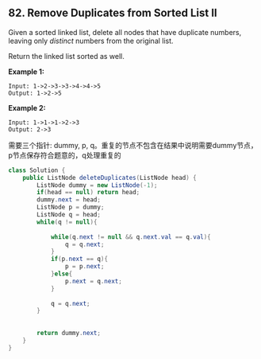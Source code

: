 ## 82. Remove Duplicates from Sorted List II

Given a sorted linked list, delete all nodes that have duplicate numbers, leaving only *distinct* numbers from the original list.

Return the linked list sorted as well.

**Example 1:**

```
Input: 1->2->3->3->4->4->5
Output: 1->2->5
```

**Example 2:**

```
Input: 1->1->1->2->3
Output: 2->3
```

需要三个指针: dummy, p, q。重复的节点不包含在结果中说明需要dummy节点，p节点保存符合题意的，q处理重复的



```java
class Solution {
    public ListNode deleteDuplicates(ListNode head) {
        ListNode dummy = new ListNode(-1);
        if(head == null) return head;
        dummy.next = head;
        ListNode p = dummy;
        ListNode q = head;  
        while(q != null){
            
            while(q.next != null && q.next.val == q.val){
                q = q.next;
            }
            if(p.next == q){
                p = p.next;
            }else{
                p.next = q.next;
            }
            
            q = q.next;
        }
        
        
        return dummy.next;      
    }
}
```

